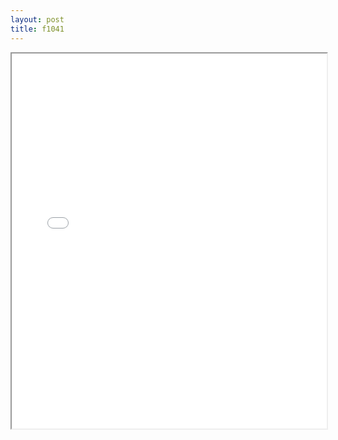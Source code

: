 ```yaml
---
layout: post
title: f1041
---
```


<div class="pdf-container">
<iframe src="ea/assets/pdfs/f1041.pdf" height="600" width="100%" allowFullScreen="true"></iframe>
</div>

